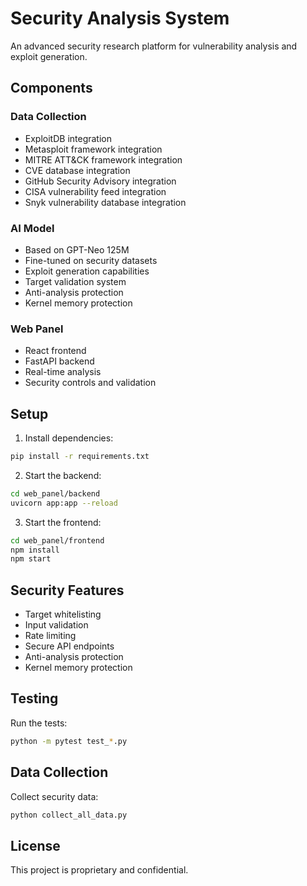 # Security Analysis System

An advanced security research platform for vulnerability analysis and exploit generation.

## Components

### Data Collection
- ExploitDB integration
- Metasploit framework integration
- MITRE ATT&CK framework integration
- CVE database integration
- GitHub Security Advisory integration
- CISA vulnerability feed integration
- Snyk vulnerability database integration

### AI Model
- Based on GPT-Neo 125M
- Fine-tuned on security datasets
- Exploit generation capabilities
- Target validation system
- Anti-analysis protection
- Kernel memory protection

### Web Panel
- React frontend
- FastAPI backend
- Real-time analysis
- Security controls and validation

## Setup

1. Install dependencies:
```bash
pip install -r requirements.txt
```

2. Start the backend:
```bash
cd web_panel/backend
uvicorn app:app --reload
```

3. Start the frontend:
```bash
cd web_panel/frontend
npm install
npm start
```

## Security Features

- Target whitelisting
- Input validation
- Rate limiting
- Secure API endpoints
- Anti-analysis protection
- Kernel memory protection

## Testing

Run the tests:
```bash
python -m pytest test_*.py
```

## Data Collection

Collect security data:
```bash
python collect_all_data.py
```

## License

This project is proprietary and confidential.
